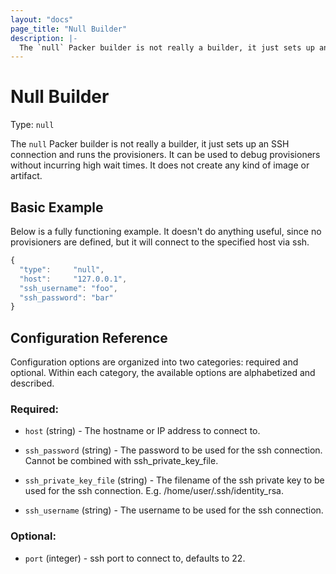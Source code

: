 ```yaml
---
layout: "docs"
page_title: "Null Builder"
description: |-
  The `null` Packer builder is not really a builder, it just sets up an SSH connection and runs the provisioners. It can be used to debug provisioners without incurring high wait times. It does not create any kind of image or artifact.
---
```


# Null Builder

Type: `null`

The `null` Packer builder is not really a builder, it just sets up an SSH connection
and runs the provisioners. It can be used to debug provisioners without
incurring high wait times. It does not create any kind of image or artifact.

## Basic Example

Below is a fully functioning example. It doesn't do anything useful, since
no provisioners are defined, but it will connect to the specified host via ssh.

```javascript
{
  "type":     "null",
  "host":     "127.0.0.1",
  "ssh_username": "foo",
  "ssh_password": "bar"
}
```

## Configuration Reference

Configuration options are organized into two categories: required and
optional. Within each category, the available options are alphabetized and
described.

### Required:

* `host` (string) - The hostname or IP address to connect to.

* `ssh_password` (string) - The password to be used for the ssh connection.
  Cannot be combined with ssh_private_key_file.

* `ssh_private_key_file` (string) - The filename of the ssh private key to be
  used for the ssh connection. E.g. /home/user/.ssh/identity_rsa.

* `ssh_username` (string) - The username to be used for the ssh connection.

### Optional:

* `port` (integer) - ssh port to connect to, defaults to 22.

